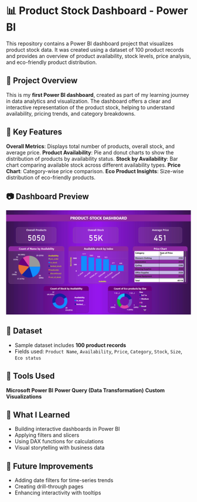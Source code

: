 # 📊 Product Stock Dashboard - Power BI

This repository contains a Power BI dashboard project that visualizes product stock data. It was created using a dataset of 100 product records and provides an overview of 
product availability, stock levels, price analysis, and eco-friendly product distribution.

## 📝 Project Overview

This is my **first Power BI dashboard**, created as part of my learning journey in data analytics and visualization. 
The dashboard offers a clear and interactive representation of the product stock, helping to understand availability, pricing trends, and category breakdowns.

## 📌 Key Features

**Overall Metrics**: Displays total number of products, overall stock, and average price.
**Product Availability**: Pie and donut charts to show the distribution of products by availability status.
**Stock by Availability**: Bar chart comparing available stock across different availability types.
**Price Chart**: Category-wise price comparison.
**Eco Product Insights**: Size-wise distribution of eco-friendly products.
  
## 📷 Dashboard Preview

![Product Dashboard](product-stockDashboard.png)

## 📁 Dataset

- Sample dataset includes **100 product records**
- Fields used: `Product Name`, `Availability`, `Price`, `Category`, `Stock`, `Size`, `Eco status`

## 🚀 Tools Used

**Microsoft Power BI**
**Power Query (Data Transformation)**
**Custom Visualizations**

## 🎯 What I Learned

- Building interactive dashboards in Power BI
- Applying filters and slicers
- Using DAX functions for calculations
- Visual storytelling with business data

## 📌 Future Improvements

- Adding date filters for time-series trends
- Creating drill-through pages
- Enhancing interactivity with tooltips



